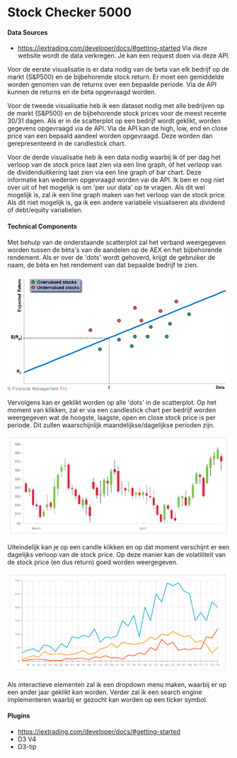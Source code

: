# Stock Checker 5000
#### Data Sources
- https://iextrading.com/developer/docs/#getting-started
Via deze website wordt de data verkregen. Je kan een request doen via deze API.

Voor de eerste visualisatie is er data nodig van de beta van elk bedrijf op de markt (S&P500) en de bijbehorende stock return. Er moet een gemiddelde worden genomen van de returns over een bepaalde periode. Via de API kunnen de returns en de beta opgevraagd worden.

Voor de tweede visualisatie heb ik een dataset nodig met alle bedrijven op de markt (S&P500) en de bijbehorende stock prices voor de meest recente 30/31 dagen. Als er in de scatterplot op een bedrijf wordt geklikt, worden gegevens opgevraagd via de API. Via de API kan de high, low, end en close price van een bepaald aandeel worden opgevraagd. Deze worden dan gerepresenteerd in de candlestick chart.

Voor de derde visualisatie heb ik een data nodig waarbij ik óf per dag het verloop van de stock price laat zien via een line graph, óf het verloop van de dividenduitkering laat zien via een line graph of bar chart. Deze informatie kan wederom opgevraagd worden vai de API. Ik ben er nog niet over uit of het mogelijk is om 'per uur data' op te vragen. Als dit wel mogelijk is, zal ik een line graph maken van het verloop van de stock price. Als dit niet mogelijk is, ga ik een andere variabele visualiseren als dividend of debt/equity variabelen.

#### Technical Components
Met behulp van de onderstaande scatterplot zal het verband weergegeven worden tussen de bèta's van de aandelen op de AEX en het bijbehorende rendement. Als er over de 'dots' wordt gehoverd, krijgt de gebruiker de naam, de bèta en het rendement van dat bepaalde bedrijf te zien.

![](doc/SML.png)

Vervolgens kan er geklikt worden op alle 'dots' in de scatterplot. Op het moment van klikken, zal er via een candlestick chart per bedrijf worden weergegeven wat de hoogste, laagste, open en close stock price is per periode. Dit zullen waarschijnlijk maandelijkse/dagelijkse perioden zijn.

![](doc/CANDLE.png)

Uiteindelijk kan je op een candle klikken en op dat moment verschijnt er een dagelijks verloop van de stock price. Op deze manier kan de volatiliteit van de stock price (en dus return) goed worden weergegeven.

![](doc/LINE.png)

Als interactieve elementen zal ik een dropdown menu maken, waarbij er op een ander jaar geklikt kan worden. Verder zal ik een search engine implementeren waarbij er gezocht kan worden op een ticker symbol.

#### Plugins
- https://iextrading.com/developer/docs/#getting-started
- D3 V4
- D3-tip
